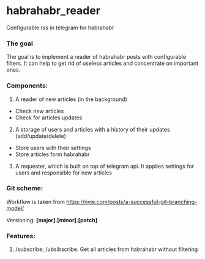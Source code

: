 # habrahabr_reader
Configurable rss in telegram for habrahabr

### The goal 
The goal is to implement a reader of habrahabr posts with configurable filters. It can help to get rid of useless articles and concentrate on important ones.

### Components:
1. A reader of new articles (in the background)
  * Check new articles
  * Check for articles updates
2. A storage of users and articles with a history of their updates (add/update/delete)
  * Store users with their settings
  * Store articles form habrahabr
3. A requester, which is built on top of telegram api. It applies settings for users and responsible for new articles

### Git scheme:

Workflow is taken from https://nvie.com/posts/a-successful-git-branching-model/

Versioning: **[major].[minor].[patch]**

### Features:

1. /subscribe; /ubsibscribe. Get all articles from habrahabr without filtering
